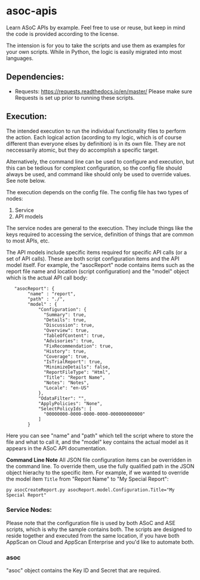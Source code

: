 # asoc-apis
Learn ASoC APIs by example. Feel free to use or reuse, but keep in mind the code is provided according to the license. 

The intension is for you to take the scripts and use them as examples for your own scripts. While in Python, the logic is easily migrated into most languages.

## Dependencies:
- Requests: https://requests.readthedocs.io/en/master/
Please make sure Requests is set up prior to running these scripts.

## Execution:

The intended execution to run the individual functionality files to perform the action. Each logical action (acording to my logic, which is of course different than everyone elses by definition) is in its own file. They are not neccessarily atomic, but they do accomplish a specific target.

Alternatively, the command line can be used to configure and execution, but this can be tedious for complext configuration, so the config file should always be used, and command like should only be used to override values. See note below.

The execution depends on the config file. The config file has two types of nodes:
1. Service 
1. API models

The service nodes are general to the execution. They include things like the keys required to accessing the service, definition of things that are common to most APIs, etc.

The API models include specific items required for specific API calls (or a set of API calls). These are both script configuration items and the API model itself. For example, the "asocReport" node contains items such as the report file name and location (script configuration) and the "model" object which is the actual API call body:

```
   "asocReport": {
        "name" : "report",
        "path" : "./",
        "model" : {
            "Configuration": {
              "Summary": true,
              "Details": true,
              "Discussion": true,
              "Overview": true,
              "TableOfContent": true,
              "Advisories": true,
              "FixRecommendation": true,
              "History": true,
              "Coverage": true,
              "IsTrialReport": true,
              "MinimizeDetails": false,
              "ReportFileType": "Html",
              "Title": "Report Name",
              "Notes": "Notes",
              "Locale": "en-US"
            },
            "OdataFilter": "",
            "ApplyPolicies": "None",
            "SelectPolicyIds": [
              "00000000-0000-0000-0000-000000000000"
            ]
        }
```
Here you can see "name" and "path" which tell the script where to store the file and what to call it, and the "model" key contains the actual model as it appears in the ASoC API documentation.

**Command Line Note**
All JSON file configuration items can be overridden in the command line. To override them, use the fully qualified path in the JSON object hierachy to the specific item. For example, if we wanted to override the model item `Title` from "Report Name" to "My Special Report":
```
py asocCreateReport.py asocReport.model.Configuration.Title="My Special Report"
```

### Service Nodes:
Please note that the configuration file is used by both ASoC and ASE scripts, which is why the sample contains both. The scripts are designed to reside together and executed from the same location, if you have both AppScan on Cloud and AppScan Enterprise and you'd like to automate both.



### asoc
"asoc" object contains the Key ID and Secret that are required.



